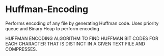 # Huffman-Encoding
Performs encoding of any file by generating Huffman code. Uses priority queue and Binary Heap to perform encoding

HUFFMAN ENCODING ALGORITHM TO FIND HUFFMAN BIT CODES FOR EACH CHARACTER THAT IS DISTINCT IN A GIVEN TEXT FILE AND COMPRESSES.

